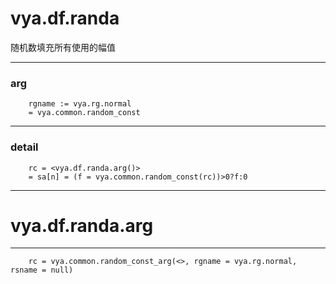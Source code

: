 # vya.df.randa
随机数填充所有使用的幅值

---
### arg
```
	rgname := vya.rg.normal
	= vya.common.random_const
```
---
### detail
```
	rc = <vya.df.randa.arg()>
	= sa[n] = (f = vya.common.random_const(rc))>0?f:0
```

***
# vya.df.randa.arg
---
```
	rc = vya.common.random_const_arg(<>, rgname = vya.rg.normal, rsname = null)
```
